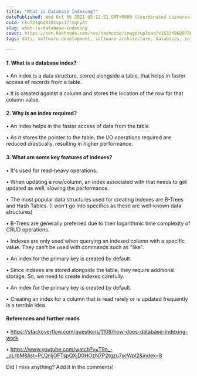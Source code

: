 ```yaml
---
title: "What is Database Indexing?"
datePublished: Wed Oct 06 2021 05:12:51 GMT+0000 (Coordinated Universal Time)
cuid: ckuf21gbq018zvps17rmqhy3t
slug: what-is-database-indexing
cover: https://cdn.hashnode.com/res/hashnode/image/upload/v1633496897583/U4oCsasea.png
tags: data, software-development, software-architecture, databases, software-engineering

---
```


#### 1. What is a database index?
• An index is a data structure, stored alongside a table, that helps in faster access of records from a table.

• It is created against a column and stores the location of the row for that column value.

#### 2. Why is an index required?
• An index helps in the faster access of data from the table. 

• As it stores the pointer to the table, the I/O operations required are reduced drastically, resulting in higher performance.

#### 3. What are some key features of indexes?
• It's used for read-heavy operations.

• When updating a row/column, an index associated with that needs to get updated as well, slowing the performance.

• The most popular data structures used for creating indexes are B-Trees and Hash Tables. (I won't go into specifics as these are well-known data structures)

• B-Trees are generally preferred due to their logarithmic time complexity of CRUD operations.

• Indexes are only used when querying an indexed column with a specific value. They can't be used with commands such as "like".

• An index for the primary key is created by default.

• Since indexes are stored alongside the table, they require additional storage. So, we need to create indexes carefully.

• An index for the primary key is created by default.

• Creating an index for a column that is read rarely or is updated frequently is a terrible idea.

#### References and further reads

• https://stackoverflow.com/questions/1108/how-does-database-indexing-work

• https://www.youtube.com/watch?v=T9n_-_oLrbM&list=PLQnljOFTspQXjD0HOzN7P2tgzu7scWpl2&index=8


Did I miss anything? Add it in the comments!